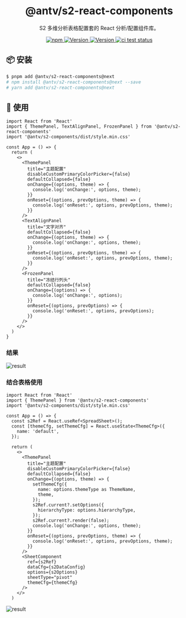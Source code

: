 <h1 align="center">@antv/s2-react-components</h1>

<div align="center">

S2 多维分析表格配置套的 React 分析/配置组件库。

<p>
 <a href="https://www.npmjs.com/package/@antv/s2-react-components" title="npm">
    <img src="https://img.shields.io/npm/dm/@antv/s2-react-components.svg" alt="npm" />
  </a>
  <a href="https://www.npmjs.com/package/@antv/s2-react-components" target="_blank">
    <img alt="Version" src="https://img.shields.io/npm/v/@antv/s2-react-components/latest.svg?logo=npm" alt="latest version" />
  </a>
  <a href="https://www.npmjs.com/package/@antv/s2-react-components" target="_blank">
    <img alt="Version" src="https://img.shields.io/npm/v/@antv/s2-react-components/next.svg?logo=npm" alt="next version" />
  </a>
   <a href="https://github.com/antvis/S2/actions/workflows/test.yml" target="_blank">
    <img src="https://github.com/antvis/S2/actions/workflows/test.yml/badge.svg" alt="ci test status" />
  </a>
</p>

</div>

## 📦 安装

```bash
$ pnpm add @antv/s2-react-components@next
# npm install @antv/s2-react-components@next --save
# yarn add @antv/s2-react-components@next
```

## 🔨 使用

```tsx
import React from 'React'
import { ThemePanel, TextAlignPanel, FrozenPanel } from '@antv/s2-react-components'
import '@antv/s2-components/dist/style.min.css'

const App = () => {
  return (
    <>
      <ThemePanel
        title="主题配置"
        disableCustomPrimaryColorPicker={false}
        defaultCollapsed={false}
        onChange={(options, theme) => {
          console.log('onChange:', options, theme);
        }}
        onReset={(options, prevOptions, theme) => {
          console.log('onReset:', options, prevOptions, theme);
        }}
      />
      <TextAlignPanel
        title="文字对齐"
        defaultCollapsed={false}
        onChange={(options, theme) => {
          console.log('onChange:', options, theme);
        }}
        onReset={(options, prevOptions, theme) => {
          console.log('onReset:', options, prevOptions, theme);
        }}
      />
      <FrozenPanel
        title="冻结行列头"
        defaultCollapsed={false}
        onChange={(options) => {
          console.log('onChange:', options);
        }}
        onReset={(options, prevOptions) => {
          console.log('onReset:', options, prevOptions);
        }}
      />
    </>
  )
}
```

### 结果

![result](https://mdn.alipayobjects.com/huamei_qa8qxu/afts/img/A*YomqTrWu7y0AAAAAAAAAAAAADmJ7AQ/original)

### 结合表格使用

```tsx
import React from 'React'
import { ThemePanel } from '@antv/s2-react-components'
import '@antv/s2-components/dist/style.min.css'

const App = () => {
  const s2Ref = React.useRef<SpreadSheet>();
  const [themeCfg, setThemeCfg] = React.useState<ThemeCfg>({
    name: 'default',
  });

  return (
    <>
      <ThemePanel
        title="主题配置"
        disableCustomPrimaryColorPicker={false}
        defaultCollapsed={false}
        onChange={(options, theme) => {
          setThemeCfg({
            name: options.themeType as ThemeName,
            theme,
          });
          s2Ref.current?.setOptions({
            hierarchyType: options.hierarchyType,
          });
          s2Ref.current?.render(false);
          console.log('onChange:', options, theme);
        }}
        onReset={(options, prevOptions, theme) => {
          console.log('onReset:', options, prevOptions, theme);
        }}
      />
      <SheetComponent
        ref={s2Ref}
        dataCfg={s2DataConfig}
        options={s2Options}
        sheetType="pivot"
        themeCfg={themeCfg}
      />
    </>
  )
```

![result](https://mdn.alipayobjects.com/huamei_qa8qxu/afts/img/A*RsLDQIXlyMgAAAAAAAAAAAAADmJ7AQ/original)
